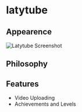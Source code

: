 # latytube

## Appearence
![Latytube Screenshot](https://i.imgur.com/Ltm3Pwl.png)

## Philosophy

## Features

- Video Uploading
- Achievements and Levels
